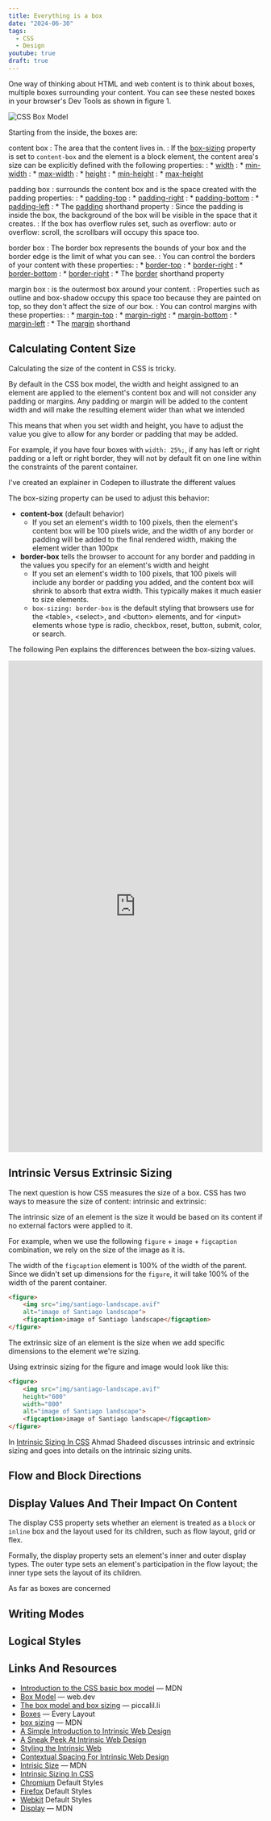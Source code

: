 ```yaml
---
title: Everything is a box
date: "2024-06-30"
tags:
  - CSS
  - Design
youtube: true
draft: true
---
```


One way of thinking about HTML and web content is to think about boxes, multiple boxes surrounding your content. You can see these nested boxes in your browser's Dev Tools as shown in figure 1.

![CSS Box Model](https://res.cloudinary.com/dfh6ihzvj/images/v1698731828/publishing-project.rivendellweb.net/box-model-2/box-model-2.png?_i=AA)

Starting from the inside, the boxes are:

content box
: The area that the content lives in.
: If the [box-sizing](https://developer.mozilla.org/en-US/docs/Web/CSS/box-sizing) property is set to `content-box` and the element is a block element, the content area's size can be explicitly defined with the following properties:
: * [width](https://developer.mozilla.org/en-US/docs/Web/CSS/width)
: * [min-width](https://developer.mozilla.org/en-US/docs/Web/CSS/min-width)
: * [max-width](https://developer.mozilla.org/en-US/docs/Web/CSS/max-width)
: * [height](https://developer.mozilla.org/en-US/docs/Web/CSS/height)
: * [min-height](https://developer.mozilla.org/en-US/docs/Web/CSS/min-height)
: * [max-height](https://developer.mozilla.org/en-US/docs/Web/CSS/max-height)

padding box
: surrounds the content box and is the space created with the padding properties:
: * [padding-top](https://developer.mozilla.org/en-US/docs/Web/CSS/padding-top)
: * [padding-right](https://developer.mozilla.org/en-US/docs/Web/CSS/padding-right)
: * [padding-bottom](https://developer.mozilla.org/en-US/docs/Web/CSS/padding-bottom)
: * [padding-left](https://developer.mozilla.org/en-US/docs/Web/CSS/padding-left)
: * The [padding](https://developer.mozilla.org/en-US/docs/Web/CSS/padding) shorthand property
: Since the padding is inside the box, the background of the box will be visible in the space that it creates.
: If the box has overflow rules set, such as overflow: auto or overflow: scroll, the scrollbars will occupy this space too.

border box
: The border box represents the bounds of your box and the border edge is the limit of what you can see.
: You can control the borders of your content with these properties:
: * [border-top](https://developer.mozilla.org/en-US/docs/Web/CSS/border-top)
: * [border-right](https://developer.mozilla.org/en-US/docs/Web/CSS/border-right)
: * [border-bottom](https://developer.mozilla.org/en-US/docs/Web/CSS/border-bottom)
: * [border-right](https://developer.mozilla.org/en-US/docs/Web/CSS/border-right)
: * The [border](https://developer.mozilla.org/en-US/docs/Web/CSS/border) shorthand property

margin box
: is the outermost box around your content.
: Properties such as outline and box-shadow occupy this space too because they are painted on top, so they don't affect the size of our box.
: You can control margins with these properties:
: * [margin-top](https://developer.mozilla.org/en-US/docs/Web/CSS/margin-top)
: * [margin-right](https://developer.mozilla.org/en-US/docs/Web/CSS/margin-right)
: * [margin-bottom](https://developer.mozilla.org/en-US/docs/Web/CSS/margin-bottom)
: * [margin-left](https://developer.mozilla.org/en-US/docs/Web/CSS/margin-left)
: * The [margin](https://developer.mozilla.org/en-US/docs/Web/CSS/margin) shorthand

## Calculating Content Size

Calculating the size of the content in CSS is tricky.

By default in the CSS box model, the width and height assigned to an element are applied to the element's content box and will not consider any padding or margins. Any padding or margin will be added to the content width and will make the resulting element wider than what we intended

This means that when you set width and height, you have to adjust the value you give to allow for any border or padding that may be added.

For example, if you have four boxes with `width: 25%;`, if any has left or right padding or a left or right border, they will not by default fit on one line within the constraints of the parent container.

I've created an explainer in Codepen to illustrate the different values

The box-sizing property can be used to adjust this behavior:

* **content-box** (default behavior)
  * If you set an element's width to 100 pixels, then the element's content box will be 100 pixels wide, and the width of any border or padding will be added to the final rendered width, making the element wider than 100px
* **border-box** tells the browser to account for any border and padding in the values you specify for an element's width and height
  * If you set an element's width to 100 pixels, that 100 pixels will include any border or padding you added, and the content box will shrink to absorb that extra width. This typically makes it much easier to size elements.
  * `box-sizing: border-box` is the default styling that browsers use for the &lt;table>, &lt;select>, and &lt;button> elements, and for &lt;input> elements whose type is radio, checkbox, reset, button, submit, color, or search.

The following Pen explains the differences between the box-sizing values.

<iframe
	height="974.0311279296875" style="width: 100%;" scrolling="no" title="box sizing" src="https://codepen.io/caraya/embed/vYMeqYB?default-tab=result" frameborder="no" loading="lazy" allowtransparency="true" allowfullscreen="true">
  See the Pen <a href="https://codepen.io/caraya/pen/vYMeqYB">
  box sizing</a> by Carlos Araya (<a href="https://codepen.io/caraya">@caraya</a>)
  on <a href="https://codepen.io">CodePen</a>.
</iframe>

## Intrinsic Versus Extrinsic Sizing

The next question is how CSS measures the size of a box. CSS has two ways to measure the size of content: intrinsic and extrinsic:

The intrinsic size of an element is the size it would be based on its content if no external factors were applied to it.

For example, when we use the following `figure` + `image` + `figcaption` combination, we rely on the size of the image as it is.

The width of the `figcaption` element is 100% of the width of the parent. Since we didn't set up dimensions for the `figure`, it will take 100% of the width of the parent container.

```html
<figure>
	<img src="img/santiago-landscape.avif"
	alt="image of Santiago landscape">
	<figcaption>image of Santiago landscape</figcaption>
</figure>
```

The extrinsic size of an element is the size when we add specific dimensions to the element we're sizing.

Using extrinsic sizing for the figure and image would look like this:

```html
<figure>
	<img src="img/santiago-landscape.avif"
	height="600"
	width="800"
	alt="image of Santiago landscape">
	<figcaption>image of Santiago landscape</figcaption>
</figure>
```

In [Intrinsic Sizing In CSS](https://ishadeed.com/article/intrinsic-sizing-in-css/) Ahmad Shadeed discusses intrinsic and extrinsic sizing and goes into details on the intrinsic sizing units.

## Flow and Block Directions

## Display Values And Their Impact On Content

The display CSS property sets whether an element is treated as a `block` or `inline` box and the layout used for its children, such as flow layout, grid or flex.

Formally, the display property sets an element's inner and outer display types. The outer type sets an element's participation in the flow layout; the inner type sets the layout of its children.

As far as boxes are concerned

## Writing Modes

## Logical Styles

## Links And Resources

* [Introduction to the CSS basic box model](https://developer.mozilla.org/en-US/docs/Web/CSS/CSS_Box_Model/Introduction_to_the_CSS_box_model) &mdash; MDN
* [Box Model](https://web.dev/learn/css/box-model) &mdash; web.dev
* [The box model and box sizing](https://piccalil.li/blog/the-box-model-and-box-sizing/) &mdash; piccalil.li
* [Boxes](https://every-layout.dev/rudiments/boxes/) &mdash; Every Layout
* [box sizing](https://developer.mozilla.org/en-US/docs/Web/CSS/box-sizing) &mdash; MDN
* [A Simple Introduction to Intrinsic Web Design](https://www.webdesignerdepot.com/2018/05/a-simple-introduction-to-intrinsic-web-design/)
* [A Sneak Peek At Intrinsic Web Design](https://medium.com/level-up-web/a-sneak-peek-at-intrinsic-web-design-cb179eea7c9e)
* [Styling the Intrinsic Web](https://www.miriamsuzanne.com/speaking/intrinsic-web/)
* [Contextual Spacing For Intrinsic Web Design](https://moderncss.dev/contextual-spacing-for-intrinsic-web-design/)
* [Intrisic Size](https://developer.mozilla.org/en-US/docs/Glossary/Intrinsic_Size) &mdash; MDN
* [Intrinsic Sizing In CSS](https://ishadeed.com/article/intrinsic-sizing-in-css/)
* [Chromium](https://chromium.googlesource.com/chromium/blink/+/master/Source/core/css/html.css) Default Styles
* [Firefox](https://searchfox.org/mozilla-central/source/layout/style/res/html.css) Default Styles
* [Webkit](https://trac.webkit.org/browser/trunk/Source/WebCore/css/html.css) Default Styles
* [Display](https://developer.mozilla.org/en-US/docs/Web/CSS/display) &mdash; MDN
